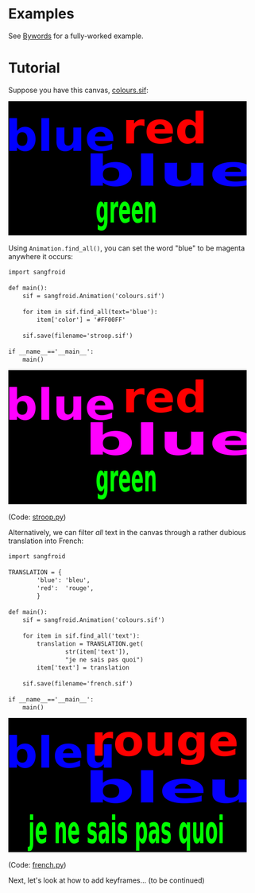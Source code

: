 # Examples

See [Bywords](bywords.md) for a fully-worked example.

# Tutorial

Suppose you have this canvas, [colours.sif](examples/colours.sif):

![Basic colours.sif](_static/colours.png)

Using `Animation.find_all()`, you can set the word "blue" to be
magenta anywhere it occurs:

```{python}
import sangfroid

def main():
    sif = sangfroid.Animation('colours.sif')

    for item in sif.find_all(text='blue'):
        item['color'] = '#FF00FF'

    sif.save(filename='stroop.sif')

if __name__=='__main__':
    main()
```
![Stroop result](_static/stroop.png)

(Code: [stroop.py](examples/stroop.py))

Alternatively, we can filter *all* text in the canvas through a
rather dubious translation into French:

```{python}
import sangfroid

TRANSLATION = {
        'blue': 'bleu',
        'red':  'rouge',
        }

def main():
    sif = sangfroid.Animation('colours.sif')

    for item in sif.find_all('text'):
        translation = TRANSLATION.get(
                str(item['text']),
                "je ne sais pas quoi")
        item['text'] = translation

    sif.save(filename='french.sif')

if __name__=='__main__':
    main()
```

![French result](_static/french.png)

(Code: [french.py](examples/french.py))

Next, let's look at how to add keyframes... (to be continued)
